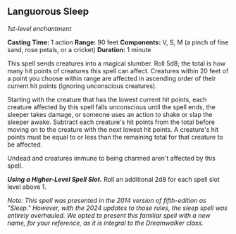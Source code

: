 ## Languorous Sleep
*1st-level enchantment*

**Casting Time:** 1 action 
**Range:** 90 feet 
**Components:** V, S, M (a pinch of fine sand, rose petals, or a cricket) 
**Duration:** 1 minute 

This spell sends creatures into a magical slumber. Roll 5d8; the total is how many hit points of creatures this spell can affect. Creatures within 20 feet of a point you choose within range are affected in ascending order of their current hit points (ignoring unconscious creatures).

Starting with the creature that has the lowest current hit points, each creature affected by this spell falls unconscious until the spell ends, the sleeper takes damage, or someone uses an action to shake or slap the sleeper awake. Subtract each creature's hit points from the total before moving on to the creature with the next lowest hit points. A creature's hit points must be equal to or less than the remaining total for that creature to be affected.

Undead and creatures immune to being charmed aren't affected by this spell.

***Using a Higher-Level Spell Slot.*** Roll an additional 2d8 for each spell slot level above 1.

_Note: This spell was presented in the 2014 version of fifth-edition as "Sleep." However, with the 2024 updates to those rules, the _sleep_ spell was entirely overhauled. We opted to present this familiar spell with a new name, for your reference, as it is integral to the Dreamwalker class._
